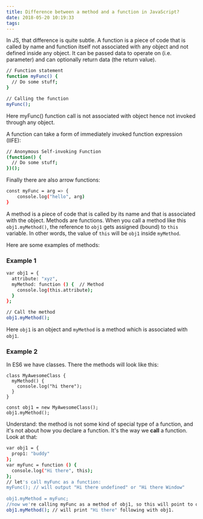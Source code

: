 ```yaml
---
title: Difference between a method and a function in JavaScript?
date: 2018-05-20 10:19:33
tags:
---
```

In JS, that difference is quite subtle. A function is a piece of code that is called by name and function itself not associated with any object and not defined inside any object. It can be passed data to operate on (i.e. parameter) and can optionally return data (the return value).
```bash
// Function statement
function myFunc() {
  // Do some stuff;
}

// Calling the function
myFunc();
```
Here myFunc() function call is not associated with object hence not invoked through any object.

A function can take a form of immediately invoked function expression (IIFE):
```bash
// Anonymous Self-invoking Function
(function() {
  // Do some stuff;
})();
```
Finally there are also arrow functions:
```bash
const myFunc = arg => {
    console.log("hello", arg)
}
``` 
A method is a piece of code that is called by its name and that is associated with the object. Methods are functions. When you call a method like this `obj1.myMethod()`, the reference to `obj1` gets assigned (bound) to `this` variable. In other words, the value of `this` will be `obj1` inside `myMethod`.

Here are some examples of methods:

### Example 1
```bash
var obj1 = {
  attribute: "xyz",
  myMethod: function () {  // Method
    console.log(this.attribute);
  }
};

// Call the method
obj1.myMethod();
```
Here `obj1` is an object and `myMethod` is a method which is associated with `obj1`.

### Example 2
In ES6 we have classes. There the methods will look like this:
```
class MyAwesomeClass {
  myMethod() {
    console.log("hi there");
  }
}

const obj1 = new MyAwesomeClass();
obj1.myMethod();
```
Understand: the method is not some kind of special type of a function, and it's not about how you declare a function. It's the way we **call** a function. Look at that:

```bash
var obj1 = {
  prop1: "buddy"
}; 
var myFunc = function () {
  console.log("Hi there", this);
};
// let's call myFunc as a function: 
myFunc(); // will output "Hi there undefined" or "Hi there Window"
 
obj1.myMethod = myFunc;
//now we're calling myFunc as a method of obj1, so this will point to obj1
obj1.myMethod(); // will print "Hi there" following with obj1. 
```